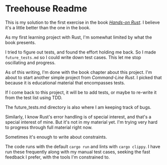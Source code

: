 # Treehouse Readme

This is my solution to the first exercise in the book
[_Hands-on Rust_](https://github.com/thebracket/HandsOnRust).
I believe it's a little better than the one in the book.

As my first learning project with Rust,
I'm somewhat limited by what the book presents.

I tried to figure out tests, and found the effort holding me back.
So I made `future_tests.md` so I could write down test cases.
This let me stop oscillating and progress.

As of this writing, I'm done with the book chapter about this project.
I'm about to start another simple project from _Command-Line Rust_.
I picked that because it is educational material that encompasses tests.

If I come back to this project, it will be to add tests,
or maybe to re-write it from the test list using TDD.

The future_tests.md directory is also where I am keeping track of bugs.

Similarly, I know Rust's error handling is of special interest,
and that's a special interest of mine.
But it's not in my material yet.
I'm trying very hard to progress through full material right now.

Sometimes it's enough to write about constraints.

The code runs with the default `cargo run` and lints with `cargo clippy`.
I have run these frequently along with my manual test cases,
seeking the fast feedback I prefer,
with the tools I'm constrained to.

